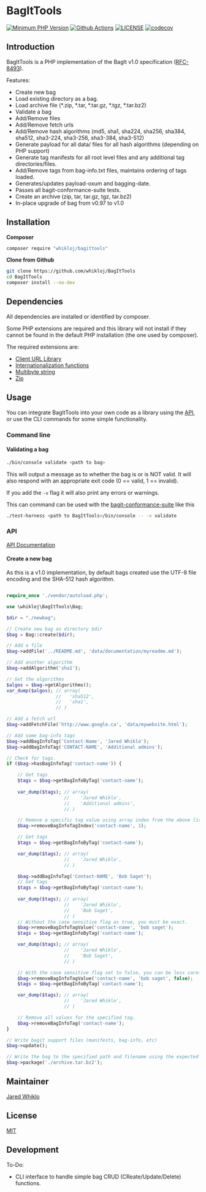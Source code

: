 # BagItTools

[![Minimum PHP Version](https://img.shields.io/badge/php-%3E%3D%208.0-8892BF.svg?style=flat-square)](https://php.net/)
[![Github Actions](https://github.com/whikloj/BagItTools/workflows/Build/badge.svg?branch=main)](https://github.com/whikloj/BagItTools/actions?query=workflow%3A%22Build%22+branch%3Amain)
[![LICENSE](https://img.shields.io/badge/license-MIT-blue.svg?style=flat-square)](./LICENSE)
[![codecov](https://codecov.io/gh/whikloj/BagItTools/branch/main/graph/badge.svg)](https://codecov.io/gh/whikloj/BagItTools)

## Introduction

BagItTools is a PHP implementation of the BagIt v1.0 specification ([RFC-8493](https://tools.ietf.org/html/rfc8493)).

Features:

* Create new bag
* Load existing directory as a bag.
* Load archive file (*.zip, *.tar, *.tar.gz, *.tgz, *.tar.bz2)
* Validate a bag
* Add/Remove files
* Add/Remove fetch urls
* Add/Remove hash algorithms (md5, sha1, sha224, sha256, sha384, sha512, sha3-224, sha3-256, sha3-384, sha3-512)
* Generate payload for all data/ files for all hash algorithms (depending on PHP support)
* Generate tag manifests for all root level files and any additional tag directories/files.
* Add/Remove tags from bag-info.txt files, maintains ordering of tags loaded.
* Generates/updates payload-oxum and bagging-date.
* Passes all bagit-conformance-suite tests.
* Create an archive (zip, tar, tar.gz, tgz, tar.bz2)
* In-place upgrade of bag from v0.97 to v1.0

## Installation

**Composer**

```bash
composer require "whikloj/bagittools"
```

**Clone from Github**

```bash
git clone https://github.com/whikloj/BagItTools
cd BagItTools
composer install --no-dev
```

## Dependencies

All dependencies are installed or identified by composer. 

Some PHP extensions are required and this library will not install if they cannot be found in the default PHP installation (the one used by composer).

The required extensions are:

* [Client URL Library](https://www.php.net/manual/en/book.curl.php)
* [Internationalization functions](https://www.php.net/manual/en/book.intl.php)
* [Multibyte string](https://www.php.net/manual/en/book.mbstring.php)
* [Zip](https://www.php.net/manual/en/book.zip.php)

## Usage

You can integrate BagItTools into your own code as a library using the [API](#api), or use the CLI commands for 
some simple functionality.

### Command line

#### Validating a bag

```bash
./bin/console validate <path to bag>
```

This will output a message as to whether the bag is or is NOT valid. It will also respond with
an appropriate exit code (0 == valid, 1 == invalid).

If you add the `-v` flag it will also print any errors or warnings.

This can command can be used with the [bagit-conformance-suite](https://github.com/LibraryOfCongress/bagit-conformance-suite)
like this

```bash
./test-harness <path to BagItTools>/bin/console -- -v validate
```

### API 

[API Documentation](https://whikloj.github.io/BagItTools/namespaces/whikloj.html)

#### Create a new bag

As this is a v1.0 implementation, by default bags created use the UTF-8 file encoding and the SHA-512 hash algorithm.

```php

require_once './vendor/autoload.php';

use \whikloj\BagItTools\Bag;

$dir = "./newbag";

// Create new bag as directory $dir
$bag = Bag::create($dir);

// Add a file
$bag->addFile('../README.md', 'data/documentation/myreadme.md');

// Add another algorithm
$bag->addAlgorithm('sha1');

// Get the algorithms
$algos = $bag->getAlgorithms();
var_dump($algos); // array(
                  //   'sha512',
                  //   'sha1',
                  // )

// Add a fetch url
$bag->addFetchFile('http://www.google.ca', 'data/mywebsite.html');

// Add some bag-info tags
$bag->addBagInfoTag('Contact-Name', 'Jared Whiklo');
$bag->addBagInfoTag('CONTACT-NAME', 'Additional admins');

// Check for tags.
if ($bag->hasBagInfoTag('contact-name')) {

    // Get tags
    $tags = $bag->getBagInfoByTag('contact-name');
    
    var_dump($tags); // array(
                     //    'Jared Whiklo',
                     //    'Additional admins',
                     // )

    // Remove a specific tag value using array index from the above listing.
    $bag->removeBagInfoTagIndex('contact-name', 1); 

    // Get tags
    $tags = $bag->getBagInfoByTag('contact-name');

    var_dump($tags); // array(
                     //    'Jared Whiklo',
                     // )

    $bag->addBagInfoTag('Contact-NAME', 'Bob Saget');
    // Get tags
    $tags = $bag->getBagInfoByTag('contact-name');
    
    var_dump($tags); // array(
                     //    'Jared Whiklo',
                     //    'Bob Saget',
                     // )
    // Without the case sensitive flag as true, you must be exact.
    $bag->removeBagInfoTagValue('contact-name', 'bob saget');
    $tags = $bag->getBagInfoByTag('contact-name');

    var_dump($tags); // array(
                     //    'Jared Whiklo',
                     //    'Bob Saget',
                     // )

    // With the case sensitive flag set to false, you can be less careful
    $bag->removeBagInfoTagValue('contact-name', 'bob saget', false);
    $tags = $bag->getBagInfoByTag('contact-name');

    var_dump($tags); // array(
                     //    'Jared Whiklo',
                     // )

    // Remove all values for the specified tag.
    $bag->removeBagInfoTag('contact-name');
}

// Write bagit support files (manifests, bag-info, etc)
$bag->update();

// Write the bag to the specified path and filename using the expected archiving method.
$bag->package('./archive.tar.bz2');

```

## Maintainer

[Jared Whiklo](https://github.com/whikloj)

## License

[MIT](./LICENSE)

## Development

To-Do:

* CLI interface to handle simple bag CRUD (CReate/Update/Delete) functions.
